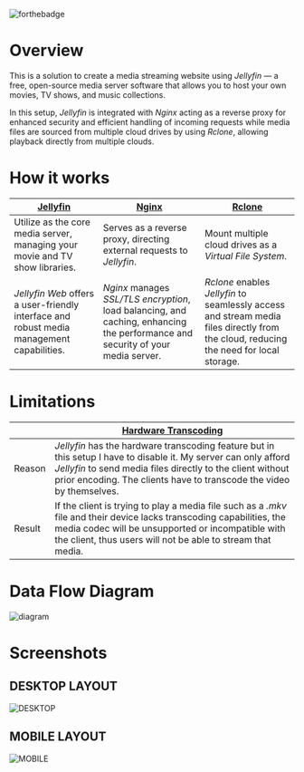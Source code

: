![forthebadge](https://forthebadge.com/images/badges/works-on-my-machine.svg)
# Overview
This is a solution to create a media streaming website using _Jellyfin_ — a free, open-source media server software that allows you to host your own movies, TV shows, and music collections.

In this setup, _Jellyfin_ is integrated with _Nginx_ acting as a reverse proxy for enhanced security and efficient handling of incoming requests while media files are sourced from multiple cloud drives by using _Rclone_, allowing playback directly from multiple clouds.
# How it works
| [Jellyfin](https://jellyfin.org) | [Nginx](https://www.nginx.com) | [Rclone](https://rclone.org) |
| -------- | ----- | ------ |
| Utilize as the core media server, managing your movie and TV show libraries.  | Serves as a reverse proxy, directing external requests to _Jellyfin_. | Mount multiple cloud drives as a _Virtual File System_. |
| _Jellyfin Web_ offers a user-friendly interface and robust media management capabilities. | _Nginx_ manages _SSL/TLS encryption_, load balancing, and caching, enhancing the performance and security of your media server. | _Rclone_ enables _Jellyfin_ to seamlessly access and stream media files directly from the cloud, reducing the need for local storage. | 
# Limitations
|   | [Hardware Transcoding](https://jellyfin.org/docs/general/clients/codec-support) |
| - | ------------------------------------------------------------------------------- |
| Reason | _Jellyfin_ has the hardware transcoding feature but in this setup I have to disable it. My server can only afford _Jellyfin_ to send media files directly to the client without prior encoding. The clients have to transcode the video by themselves. |
| Result | If the client is trying to play a media file such as a _.mkv_ file and their device lacks transcoding capabilities, the media codec will be unsupported or incompatible with the client, thus users will not be able to stream that media. |
# Data Flow Diagram
![diagram](https://user-images.githubusercontent.com/76725656/280446653-eb8edefd-3e84-4cf5-b611-94169ff6e430.png)
# Screenshots
## DESKTOP LAYOUT
![DESKTOP](https://user-images.githubusercontent.com/76725656/280929392-46b52bff-5cb7-4b71-b500-add0c87e7297.gif)
## MOBILE LAYOUT
![MOBILE](https://user-images.githubusercontent.com/76725656/280926230-29b92339-784d-4093-ba5a-9b5642381401.gif)
